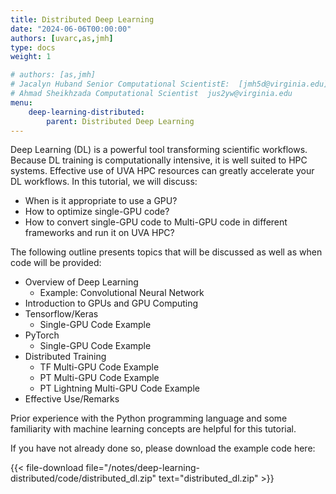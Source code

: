 ```yaml
---
title: Distributed Deep Learning
date: "2024-06-06T00:00:00"
authors: [uvarc,as,jmh]
type: docs 
weight: 1 

# authors: [as,jmh]
# Jacalyn Huband Senior Computational ScientistE:  [jmh5d@virginia.edu](mailto:jus2yw@virginia.edu)
# Ahmad Sheikhzada Computational Scientist  jus2yw@virginia.edu
menu: 
    deep-learning-distributed:
        parent: Distributed Deep Learning
---
```



Deep Learning (DL) is a powerful tool transforming scientific workflows. Because DL training is computationally intensive, it is well suited to HPC systems. Effective use of UVA HPC resources can greatly accelerate your DL workflows. In this tutorial, we will discuss:
* When is it appropriate to use a GPU?
* How to optimize single-GPU code?
* How to convert single-GPU code to Multi-GPU code in different frameworks and run it on UVA HPC?

The following outline presents topics that will be discussed as well as when code will be provided:
* Overview of Deep Learning
    * Example: Convolutional Neural Network
* Introduction to GPUs and GPU Computing
* Tensorflow/Keras
    * Single-GPU Code Example
* PyTorch
    * Single-GPU Code Example
* Distributed Training
    * TF Multi-GPU Code Example
    * PT Multi-GPU Code Example
    * PT Lightning Multi-GPU Code Example
* Effective Use/Remarks

Prior experience with the Python programming language and some familiarity with machine learning concepts are helpful for this tutorial. 

If you have not already done so, please download the example code here:

{{< file-download file="/notes/deep-learning-distributed/code/distributed_dl.zip" text="distributed_dl.zip" >}}

